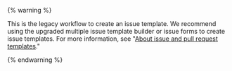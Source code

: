 
{% warning %}

This is the legacy workflow to create an issue template. We recommend using the upgraded multiple issue template builder or issue forms to create issue templates. For more information, see "[About issue and pull request templates](/articles/about-issue-and-pull-request-templates)."

{% endwarning %}

